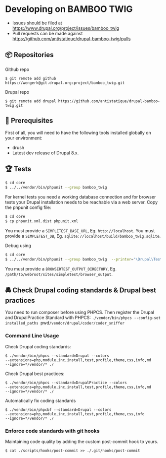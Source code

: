# Developing on BAMBOO TWIG

* Issues should be filed at
https://www.drupal.org/project/issues/bamboo_twig
* Pull requests can be made against
https://github.com/antistatique/drupal-bamboo-twig/pulls

## 📦 Repositories

Github repo

  ```
  $ git remote add github https://wengerk@git.drupal.org:project/bamboo_twig.git
  ```

Drupal repo
  ```
  $ git remote add drupal https://github.com/antistatique/drupal-bamboo-twig.git
  ```

## 🔧 Prerequisites

First of all, you will need to have the following tools installed
globally on your environment:

  * drush
  * Latest dev release of Drupal 8.x.

## 🏆 Tests

  ```bash
  $ cd core
  $ ../../vendor/bin/phpunit --group bamboo_twig
  ```

For kernel tests you need a working database connection and for browser tests your Drupal installation needs to be reachable via a web server. Copy the phpunit config file:

  ```bash
  $ cd core
  $ cp phpunit.xml.dist phpunit.xml
  ```

You must provide a `SIMPLETEST_BASE_URL`, Eg. `http://localhost`.
You must provide a `SIMPLETEST_DB`, Eg. `sqlite://localhost/build/bamboo_twig.sqlite`.

Debug using

  ```bash
  $ cd core
  $ ../../vendor/bin/phpunit --group bamboo_twig  --printer="\Drupal\Tests\Listeners\HtmlOutputPrinter" --stop-on-error
  ```

You must provide a `BROWSERTEST_OUTPUT_DIRECTORY`, Eg. `/path/to/webroot/sites/simpletest/browser_output`.

## 🚔 Check Drupal coding standards & Drupal best practices

You need to run composer before using PHPCS. Then register the Drupal
and DrupalPractice Standard with PHPCS:
`./vendor/bin/phpcs --config-set installed_paths
`pwd`/vendor/drupal/coder/coder_sniffer`

### Command Line Usage

Check Drupal coding standards:

  ```
  $ ./vendor/bin/phpcs --standard=Drupal --colors
  --extensions=php,module,inc,install,test,profile,theme,css,info,md
  --ignore=*/vendor/* ./
  ```

Check Drupal best practices:

  ```
  $ ./vendor/bin/phpcs --standard=DrupalPractice --colors
  --extensions=php,module,inc,install,test,profile,theme,css,info,md
  --ignore=*/vendor/* ./
  ```

Automatically fix coding standards

  ```
  $ ./vendor/bin/phpcbf --standard=Drupal --colors
  --extensions=php,module,inc,install,test,profile,theme,css,info
  --ignore=*/vendor/* ./
  ```

### Enforce code standards with git hooks

Maintaining code quality by adding the custom post-commit hook to yours.

  ```
  $ cat ./scripts/hooks/post-commit >> ./.git/hooks/post-commit
  ```
